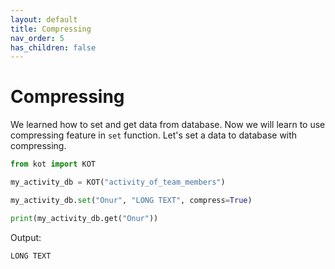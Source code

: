 ```yaml
---
layout: default
title: Compressing
nav_order: 5
has_children: false
---
```


# Compressing
We learned how to set and get data from database. Now we will learn to use compressing feature in `set` function. Let's set a data to database with compressing.

```python
from kot import KOT

my_activity_db = KOT("activity_of_team_members")

my_activity_db.set("Onur", "LONG TEXT", compress=True)

print(my_activity_db.get("Onur"))
```

Output:

```console
LONG TEXT
```